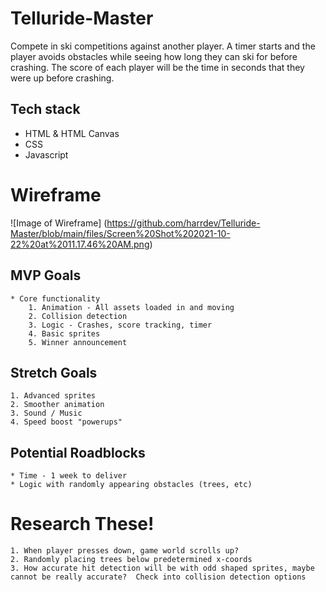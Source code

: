 # Telluride-Master
Compete in ski competitions against another player.  A timer starts and the player avoids obstacles while seeing how long they can ski for before crashing.  The score of each player will be the time in seconds that they were up before crashing.

## Tech stack
* HTML & HTML Canvas
* CSS
* Javascript

# Wireframe
![Image of Wireframe]
(https://github.com/harrdev/Telluride-Master/blob/main/files/Screen%20Shot%202021-10-22%20at%2011.17.46%20AM.png)

## MVP Goals
    * Core functionality
        1. Animation - All assets loaded in and moving
        2. Collision detection
        3. Logic - Crashes, score tracking, timer
        4. Basic sprites
        5. Winner announcement

## Stretch Goals
    1. Advanced sprites
    2. Smoother animation
    3. Sound / Music
    4. Speed boost "powerups"

## Potential Roadblocks
    * Time - 1 week to deliver
    * Logic with randomly appearing obstacles (trees, etc)

# Research These!
    1. When player presses down, game world scrolls up?
    2. Randomly placing trees below predetermined x-coords
    3. How accurate hit detection will be with odd shaped sprites, maybe cannot be really accurate?  Check into collision detection options
    
